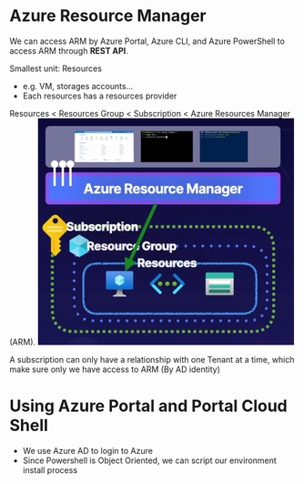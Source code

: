 # Azure Resource Manager

We can access ARM by Azure Portal, Azure CLI, and Azure PowerShell to access ARM through **REST API**.

Smallest unit: Resources
- e.g. VM, storages accounts...
- Each resources has a resources provider

Resources < Resources Group < Subscription < Azure Resources Manager (ARM). 
![](../../../z.Images/Pasted%20image%2020230807173024.png)

A subscription can only have a relationship with one Tenant at a time,
which make sure only we have access to ARM (By AD identity)


# Using Azure Portal and Portal Cloud Shell
- We use Azure AD to login to Azure
- Since Powershell is Object Oriented, we can script our environment install process


